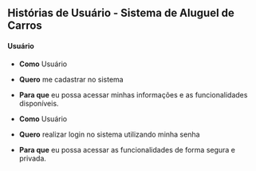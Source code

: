 ## Histórias de Usuário - Sistema de Aluguel de Carros

#### Usuário

- **Como** Usuário
- **Quero** me cadastrar no sistema
- **Para que** eu possa acessar minhas informações e as funcionalidades disponíveis. 

- **Como** Usuário  
- **Quero** realizar login no sistema utilizando minha senha  
- **Para que** eu possa acessar as funcionalidades de forma segura e privada. 


